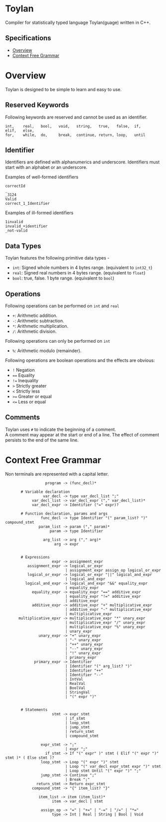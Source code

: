 # Toylan
Compiler for statistically typed language Toylan(guage) written in C++.


## Specifications
* [Overview](#overview)
* [Context Free Grammar](#context-free-grammar)


# Overview
Toylan is designed to be simple to learn and easy to use.

## Reserved Keywords
Following keywords are reserved and cannot be used as an identifier.
```
int,    real,   bool,   void,   string,   true,   false,  if,     elif,   else,    
for,    while,  do,     break,  continue, return, loop,   until
```

## Identifier
Identifiers are defined with alphanumerics and underscore. Identifiers must start with an alphabet or an underscore. 

Examples of well-formed identifiers

```
correctId
_
_3124
Valid
correct_1_Identifier
```
Examples of ill-formed identifiers
```
1invalid
invalid_+identifier
_not-valid
```

## Data Types
Toylan features the following primitive data types - 
* `int`: Signed whole numbers in 4 bytes range. (equivalent to `int32_t`)
* `real`: Signed real numbers in 4 bytes range. (equivalent to `float`)
* `bool`: true, false. 1 byte range. (equivalent to `bool`)

## Operations
Following operations can be performed on `int` and `real`  
* `+`: Arithmetic addition.
* `-`: Arithmetic subtraction.
* `*`: Arithmetic multiplication.
* `/`: Arithmetic division.

Following operations can only be performed on `int`  
* `%`: Arithmetic modulo (remainder).

Following operations are boolean operations and the effects are obvious:
* `!` Negation
* `==` Equality
* `!=` Inequality
* `>` Strictly greater
* `<` Strictly less
* `>=` Greater or equal
* `<=` Less or equal


## Comments
Toylan uses `#` to indicate the beginning of a comment.  
A comment may appear at the start or end of a line. The effect of comment persists to the end of the same line.


# Context Free Grammar
Non terminals are represented with a capital letter.
```
                  program -> (func_decl)*

       # Variable declaration
                 var_decl -> type var_decl_list ";"
            var_decl_list -> var_decl_expr ("," var_decl_list)*
            var_decl_expr -> Identifier ("=" expr)?

       # Function declaration, params and args
                func_decl -> type Identifier "(" param_list? ")" compound_stmt
               param_list -> param ("," param)*
                    param -> type Identifier

                 arg_list -> arg ("," arg)*
                      arg -> expr


       # Expressions
                     expr -> assignment_expr
          assignment_expr -> logical_or_expr
                           | assignment_expr assign_op logical_or_expr
          logical_or_expr -> logical_or_expr "||" logical_and_expr
                           | logical_and_expr
         logical_and_expr -> logical_and_expr "&&" equality_expr
                           | equality_expr
            equality_expr -> equality_expr "==" additive_expr
                           | equality_expr "!=" additive_expr
                           | additive_expr
            additive_expr -> additive_expr "+" multiplicative_expr
                           | additive_expr "-" multiplicative_expr
                           | multiplicative_expr
      multiplicative_epxr -> multiplicative_expr "*" unary_expr
                           | multiplicative_expr "/" unary_expr
                           | multiplicative_expr "%" unary_expr
                           | unary_expr
               unary_expr -> "+" unary_expr
                           | "-" unary_expr
                           | "++" unary_expr
                           | "--" unary_expr
                           | "!" unary_expr
                           | primary_expr
             primary_expr -> Identifier
                           | Identifier "(" arg_list? ")"
                           | Identifier "++"
                           | Identifier "--"
                           | IntVal
                           | RealVal
                           | BoolVal
                           | StringVal
                           | "(" expr ")"


       # Statements
                     stmt -> expr_stmt
                           | if_stmt
                           | loop_stmt
                           | jump_stmt
                           | return_stmt
                           | compound_stmt

                expr_stmt -> ";"
                           | expr ";"
                  if_stmt -> If "(" expr" )" stmt ( Elif "(" expr ")" stmt )* ( Else stmt )?
                loop_stmt -> Loop "(" expr ")" stmt
                           | Loop "(" var_decl expr_stmt expr ")" stmt
                           | Loop stmt Until "(" expr ")" ";"
                jump_stmt -> Continue ";"
                           | Break ";"
              return_stmt -> Return expr_stmt
            compound_stmt -> "{" item_list? "}"

               item_list -> item (item_list)*
                     item -> var_decl | stmt

                assign_op -> "=" | "+=" | "-=" | "/=" | "*="
                     type -> Int | Real | String | Bool | Void
```